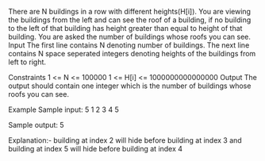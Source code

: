 There are N buildings in a row with different heights(H[i]).
You are viewing the buildings from the left and can see the roof of a building, if no building to the left of that building has height greater than equal to height of that building.
You are asked the number of buildings whose roofs you can see.
Input
The first line contains N denoting number of buildings.
The next line contains N space seperated integers denoting heights of the buildings from left to right.


Constraints
1 <= N <= 100000
1 <= H[i] <= 1000000000000000
Output
The output should contain one integer which is the number of buildings whose roofs you can see.

Example
Sample input: 
5
1 2 3 4 5
 
Sample output:
5

Explanation:-
building at index 2 will hide before building at index 3 and building at index 5 will hide before building at index 4